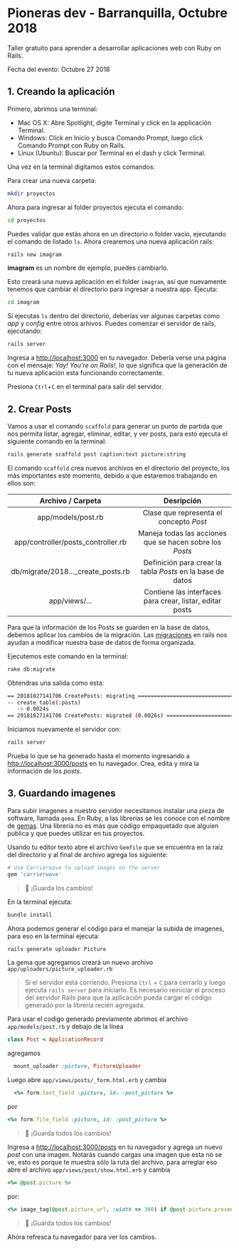 # Pioneras dev - Barranquilla, Octubre 2018

Taller gratuito para aprender a desarrollar aplicaciones web con Ruby on Rails.

Fecha del evento: Octubre 27 2018

## 1. Creando la aplicación

Primero, abrimos una terminal:

- Mac OS X: Abre Spotlight, digite Terminal y click en la applicación Terminal.
- Windows: Click en Inicio y busca Comando Prompt, luego click Comando Prompt con Ruby on Rails.
- Linux (Ubuntu): Buscar por Terminal en el dash y click Terminal.

Una vez en la terminal digitamos estos comandos:

Para crear una nueva carpeta:

```sh
mkdir proyectos
```

Ahora para ingresar al folder proyectos ejecuta el comando:

```sh
cd proyectos
```

Puedes validar que estás ahora en un directorio o folder vacío, ejecutando el comando de listado  `ls`.
Ahora crearemos una nueva aplicación rails:

```sh
rails new imagram
``` 
 **imagram** es un nombre de ejemplo, puedes cambiarlo.

Esto creará una nueva aplicación en el folder `imagram`, así que nuevamente tenemos 
que cambiar el directorio para ingresar a nuestra app. Ejecuta:

```sh
cd imagram
```

Si ejecutas `ls` dentro del directorio, deberías ver algunas carpetas como _app_ y _config_ entre otros arhivos.
Puedes comenzar el servidor de rails, ejecutando:

```sh
rails server
```
Ingresa a [http://localhost:3000](http://localhost:3000) en tu navegador.  Debería verse una 
página con el mensaje:  _Yay! You're on Rails!_, lo que significa que la generación de tu nueva aplicación esta funcionando correctamente.

Presiona `Ctrl`+`C` en el terminal para salir del servidor.


## 2. Crear Posts

Vamos a usar el comando `scaffold` para generar un punto de partida que nos permita listar, agregar, eliminar, editar, y ver posts, para esto ejecuta el siguiente comando en la terminal:

```sh
rails generate scaffold post caption:text picture:string
```
El comando `scaffold` crea nuevos archivos en el directorio del proyecto, los más importantes este momento, debido a que estaremos trabajando en ellos son:

| Archivo / Carpeta                   | Desripción                                                 |
|:----------------------------------: |:----------------------------------------------------------:|
| app/models/post.rb                  | Clase que representa el concepto _Post_                    |
| app/controller/posts_controller.rb  | Maneja todas las acciones que se hacen sobre los _Posts_       |
| db/migrate/2018..._create_posts.rb  | Definición para crear la tabla _Posts_ en la base de datos |
| app/views/...                       | Contiene las interfaces para crear, listar, editar posts   |


Para que la información de los Posts se guarden en la base de datos, debemos aplicar los cambios de la migración. Las [migraciones](https://edgeguides.rubyonrails.org/active_record_migrations.html) en rails nos ayudan a modificar nuestra base de datos de forma organizada.

Ejecutemos este comando en la terminal:

```sh
rake db:migrate
```

Obtendras una salida como esta:

```sh
== 20181027141706 CreatePosts: migrating ======================================
-- create_table(:posts)
   -> 0.0024s
== 20181027141706 CreatePosts: migrated (0.0026s) =============================
```

 Iniciamos nuevamente el servidor con:
```sh
rails server
```

Prueba lo que se ha generado hasta el momento ingresando a [http://localhost:3000/posts](http://localhost:3000/posts) en tu navegador.
Crea,  edita y mira la información de los _posts_.



## 3. Guardando imagenes

Para subir imagenes a nuestro servidor necesitamos instalar una pieza de software, llamada `gema`.
En Ruby, a las librerías se les conoce con el nombre de [gemas](https://blog.makeitreal.camp/manejo-de-dependencias-en-ruby-con-bundler/). Una librería no es más que código empaquetado que alguien publica y que puedes utilizar en tus proyectos.

Usando tu editor texto abre el archivo `Gemfile` que se encuentra en la raíz del directorio  y al final de archivo agrega los siguiente:

```ruby
# Use Carrierwave to upload images on the server
gem 'carrierwave'
```

> :floppy_disk: ¡Guarda los cambios!

En la terminal ejecuta:

```sh
bundle install
```

Ahora podemos generar el código para el manejar la subida de imagenes, para eso en la terminal ejecuta:

```sh
rails generate uploader Picture
```

La gema que agregamos creará un nuevo archivo `app/uploaders/picture_uploader.rb`

> Si el servidor está corriendo. Presiona `Ctrl` + `C` para cerrarlo y luego ejecuta `rails server` para iniciarlo.
> Es necesario reiniciar el proceso del servidor Rails para que la aplicación pueda cargar el código generado por la librería recién agregada.

Para usar el codigo generado previamente abrimos el archivo `app/models/post.rb` y debajo de la línea

```ruby
class Post < ApplicationRecord
```
agregamos

```ruby
  mount_uploader :picture, PictureUploader
```

Luego abre `app/views/posts/_form.html.erb` y cambia

```ruby
  <%= form.text_field :picture, id: :post_picture %>
```

por

```ruby
<%= form.file_field :picture, id: :post_picture %>
````

> :floppy_disk: ¡Guarda todos los cambios!

Ingresa a [http://localhost:3000/posts](http://localhost:3000/posts) en tu navegador y agrega un nuevo _post_ con una imagen. Notarás cuando cargas una imagen que esta no se ve, esto es porque te muestra sólo la ruta del archivo, para arreglar eso abre el archivo `app/views/post/show.html.erb` y cambia

```ruby
<%= @post.picture %>
```

por:

```ruby
<%= image_tag(@post.picture_url, :width => 300) if @post.picture.present? %>
````

> :floppy_disk: ¡Guarda todos los cambios!

Ahora refresca tu navegador para ver los cambios.
